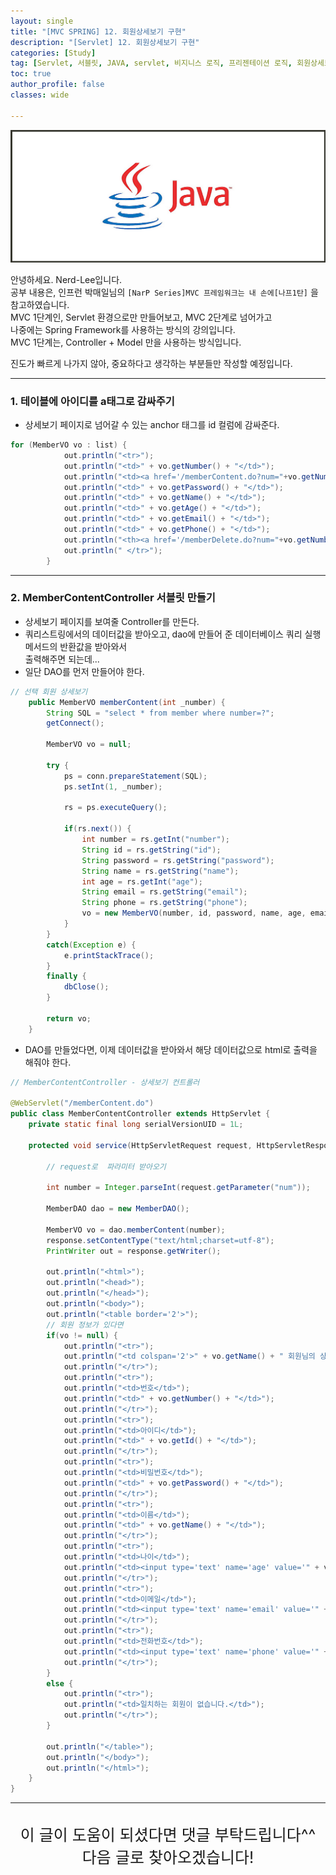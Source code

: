 ```yaml
---
layout: single
title: "[MVC SPRING] 12. 회원상세보기 구현"
description: "[Servlet] 12. 회원상세보기 구현"
categories: [Study]
tag: [Servlet, 서블릿, JAVA, servlet, 비지니스 로직, 프리젠테이션 로직, 회원상세보기]
toc: true
author_profile: false
classes: wide

---
```


![](/assets/img/etc/java.jpg)

안녕하세요. Nerd-Lee입니다.<br>
공부 내용은, 인프런 박매일님의
`[NarP Series]MVC 프레임워크는 내 손에[나프1탄]` 을 참고하였습니다.<br>
MVC 1단계인, Servlet 환경으로만 만들어보고, MVC 2단계로 넘어가고<br>
나중에는 Spring Framework를 사용하는 방식의 강의입니다.<br>
MVC 1단계는, Controller + Model 만을 사용하는 방식입니다.

진도가 빠르게 나가지 않아, 중요하다고 생각하는 부분들만 작성할 예정입니다.

---

### 1. 테이블에 아이디를 a태그로 감싸주기

- 상세보기 페이지로 넘어갈 수 있는 anchor 태그를 id 컬럼에 감싸준다.

```java
for (MemberVO vo : list) {
			out.println("<tr>");
			out.println("<td>" + vo.getNumber() + "</td>");
			out.println("<td><a href='/memberContent.do?num="+vo.getNumber()+"'>" + vo.getId() + "</a></td>");	// 이 부분 수정
			out.println("<td>" + vo.getPassword() + "</td>");
			out.println("<td>" + vo.getName() + "</td>");
			out.println("<td>" + vo.getAge() + "</td>");
			out.println("<td>" + vo.getEmail() + "</td>");
			out.println("<td>" + vo.getPhone() + "</td>");
			out.println("<th><a href='/memberDelete.do?num="+vo.getNumber()+"'>삭제</a></th>");
			out.println(" </tr>");
		}
```

---

### 2. MemberContentController 서블릿 만들기

- 상세보기 페이지를 보여줄 Controller를 만든다.
- 쿼리스트링에서의 데이터값을 받아오고, dao에 만들어 준 데이터베이스 쿼리 실행 메서드의 반환값을 받아와서<br>
출력해주면 되는데...
- 일단 DAO를 먼저 만들어야 한다.

```java
// 선택 회원 상세보기
	public MemberVO memberContent(int _number) {
		String SQL = "select * from member where number=?";
		getConnect();
		
		MemberVO vo = null;
		
		try {
			ps = conn.prepareStatement(SQL);
			ps.setInt(1, _number);
			
			rs = ps.executeQuery();
			
			if(rs.next()) {
				int number = rs.getInt("number");
				String id = rs.getString("id");
				String password = rs.getString("password");
				String name = rs.getString("name");
				int age = rs.getInt("age");
				String email = rs.getString("email");
				String phone = rs.getString("phone");
				vo = new MemberVO(number, id, password, name, age, email, phone);
			}
		}
		catch(Exception e) {
			e.printStackTrace();
		}
		finally {
			dbClose();
		}
		
		return vo;
	}
```
- DAO를 만들었다면, 이제 데이터값을 받아와서 해당 데이터값으로 html로 출력을 해줘야 한다.

```java
// MemberContentController - 상세보기 컨트롤러

@WebServlet("/memberContent.do")
public class MemberContentController extends HttpServlet {
	private static final long serialVersionUID = 1L;

	protected void service(HttpServletRequest request, HttpServletResponse response) throws ServletException, IOException {
		
		// request로  파라미터 받아오기
		
		int number = Integer.parseInt(request.getParameter("num"));
		
		MemberDAO dao = new MemberDAO();
		
		MemberVO vo = dao.memberContent(number);
		response.setContentType("text/html;charset=utf-8");
		PrintWriter out = response.getWriter();
		
		out.println("<html>");
		out.println("<head>");
		out.println("</head>");
		out.println("<body>");
		out.println("<table border='2'>");
		// 회원 정보가 있다면
		if(vo != null) {
			out.println("<tr>");
			out.println("<td colspan='2'>" + vo.getName() + " 회원님의 상세보기 </td>");
			out.println("</tr>");
			out.println("<tr>");
			out.println("<td>번호</td>");
			out.println("<td>" + vo.getNumber() + "</td>");
			out.println("</tr>");
			out.println("<tr>");
			out.println("<td>아이디</td>");
			out.println("<td>" + vo.getId() + "</td>");
			out.println("</tr>");
			out.println("<tr>");
			out.println("<td>비밀번호</td>");
			out.println("<td>" + vo.getPassword() + "</td>");
			out.println("</tr>");
			out.println("<tr>");
			out.println("<td>이름</td>");
			out.println("<td>" + vo.getName() + "</td>");
			out.println("</tr>");
			out.println("<tr>");
			out.println("<td>나이</td>");
			out.println("<td><input type='text' name='age' value='" + vo.getAge() + "'/></td>");
			out.println("</tr>");
			out.println("<tr>");
			out.println("<td>이메일</td>");
			out.println("<td><input type='text' name='email' value='" + vo.getEmail() + "'/></td>");
			out.println("</tr>");
			out.println("<tr>");
			out.println("<td>전화번호</td>");
			out.println("<td><input type='text' name='phone' value='" + vo.getPhone() + "'/></td>");
			out.println("</tr>");
		}
		else {
			out.println("<tr>");
			out.println("<td>일치하는 회원이 없습니다.</td>");
			out.println("</tr>");
		}
		
		out.println("</table>");
		out.println("</body>");
		out.println("</html>");
	}
}

```

---

<br>

<div style="font-size:25px; text-align:center">
이 글이 도움이 되셨다면 댓글 부탁드립니다^^<br>
다음 글로 찾아오겠습니다!

</div>
